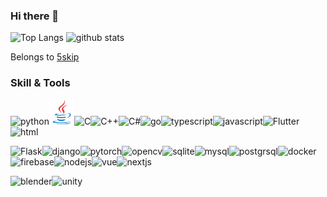 ### Hi there 👋

<p align="left"> 
  <img alt="Top Langs" height="150px" src="https://github-readme-stats.vercel.app/api/top-langs/?username=hato72&layout=compact&show_icons=true&theme=onedark" />
  <img alt="github stats" height="150px" src="https://github-readme-stats.vercel.app/api?username=hato72&theme=onedark&show_icons=ture" />
</p>

Belongs to [5skip](https://github.com/5skip)

### Skill & Tools

<!-- 
<a href="https://ja.wikipedia.org/wiki/C%2B%2B" target="_blank"> 
<img src="" width="0" height="40"/></a> 
-->

<img src="https://cdn.jsdelivr.net/gh/devicons/devicon@latest/icons/python/python-original.svg" alt="python" width="40" height="40"/><img src="https://raw.githubusercontent.com/devicons/devicon/master/icons/java/java-original.svg" alt="java" width="40" height="40" /><img src="https://cdn.jsdelivr.net/gh/devicons/devicon@latest/icons/c/c-original.svg" alt="C" width="40" height="40" /><img src="https://cdn.jsdelivr.net/gh/devicons/devicon@latest/icons/cplusplus/cplusplus-original.svg" alt="C++" width="40" height="40" /><img src="https://cdn.jsdelivr.net/gh/devicons/devicon@latest/icons/csharp/csharp-original.svg" alt="C#" width="40" height="40" /><img src="https://cdn.jsdelivr.net/gh/devicons/devicon@latest/icons/go/go-original-wordmark.svg" alt="go" width="40" height="40" /><img src="https://miro.medium.com/max/816/1*TpbxEQy4ckB-g31PwUQPlg.png" alt="typescript" width="40" height="40" /><img src="https://cdn.jsdelivr.net/gh/devicons/devicon@latest/icons/javascript/javascript-original.svg" alt="javascript" width="40" height="40" /><img src="https://cdn.jsdelivr.net/gh/devicons/devicon@latest/icons/flutter/flutter-original.svg" alt="Flutter" width="40" height="40"/><img src="https://cdn.jsdelivr.net/gh/devicons/devicon@latest/icons/html5/html5-original.svg" alt="html" width="40" height="40"/>

<img src="https://cdn.jsdelivr.net/gh/devicons/devicon@latest/icons/flask/flask-original.svg" alt="Flask" width="40" height="40"/><img src="https://cdn.jsdelivr.net/gh/devicons/devicon@latest/icons/django/django-plain.svg" alt="django" width="40" height="40"/><img src="https://cdn.jsdelivr.net/gh/devicons/devicon@latest/icons/pytorch/pytorch-original.svg" alt="pytorch" width="40" height="40" /><img src="https://cdn.jsdelivr.net/gh/devicons/devicon@latest/icons/opencv/opencv-original.svg" alt="opencv" width="40" height="40" /><img src="https://cdn.jsdelivr.net/gh/devicons/devicon@latest/icons/sqlite/sqlite-original.svg" alt="sqlite" width="40" height="40" /><img src="https://i.imgur.com/DhItfPT.png" alt="mysql" width="55" height="37" /><img src="https://i.imgur.com/Vue1PQc.png" alt="postgrsql" width="43" height="40" /><img src="https://i.imgur.com/bg9mF8Z.png" alt="docker" width="43" height="40" /><img src="https://cdn.jsdelivr.net/gh/devicons/devicon@latest/icons/firebase/firebase-original.svg" alt="firebase" width="43" height="40" /><img src="https://upload.wikimedia.org/wikipedia/commons/thumb/d/d9/Node.js_logo.svg/1200px-Node.js_logo.svg.png" alt="nodejs" width="60" height="40" /><img src="https://cdn.jsdelivr.net/gh/devicons/devicon@latest/icons/vuejs/vuejs-original.svg" alt="vue" width="40" height="40" /><img src="https://i.imgur.com/xRPAKSY.png" alt="nextjs" width="41" height="41" />

<img src="https://cdn.jsdelivr.net/gh/devicons/devicon@latest/icons/blender/blender-original.svg" alt="blender" width="60" height="40" /><img src="https://cdn.jsdelivr.net/gh/devicons/devicon@latest/icons/unity/unity-original.svg" alt="unity" width="40" height="40"/>
<!-- https://devicon.dev/-->
<!-- -->
<!-- -->


<!--
**hato72/hato72** is a ✨ _special_ ✨ repository because its `README.md` (this file) appears on your GitHub profile.

Here are some ideas to get you started:

- 🔭 I’m currently working on ...
- 🌱 I’m currently learning ...
- 👯 I’m looking to collaborate on ...
- 🤔 I’m looking for help with ...
- 💬 Ask me about ...
- 📫 How to reach me: ...
- 😄 Pronouns: ...
- ⚡ Fun fact: ...
-->
